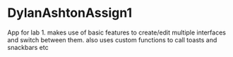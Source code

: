 <!-- Dylan Ashton n01442206 -->
<!--https://github.com/DylanAshton2206/DylanAshtonAssign1-->
# DylanAshtonAssign1
App for lab 1.
makes use of basic features to create/edit multiple interfaces and switch between them.
also uses custom functions to call toasts and snackbars etc
